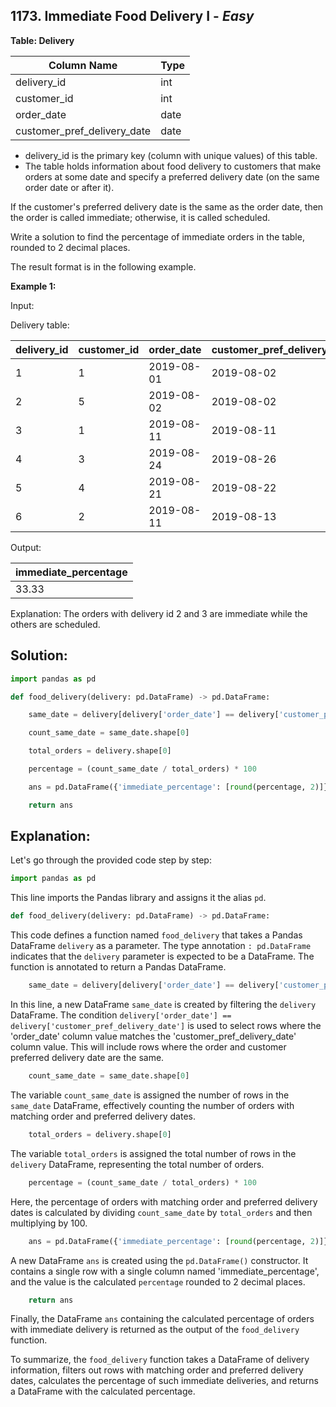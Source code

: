 ## 1173. Immediate Food Delivery I - *Easy*

**Table: Delivery**

| Column Name                 | Type    |
|-----------------------------|---------|
| delivery_id                 | int     |
| customer_id                 | int     |
| order_date                  | date    |
| customer_pref_delivery_date | date    |

* delivery_id is the primary key (column with unique values) of this table.
* The table holds information about food delivery to customers that make orders at some date and specify a preferred delivery date (on the same order date or after it).

If the customer's preferred delivery date is the same as the order date, then the order is called immediate; otherwise, it is called scheduled.

Write a solution to find the percentage of immediate orders in the table, rounded to 2 decimal places.

The result format is in the following example.

**Example 1:**

Input: 

Delivery table:

| delivery_id | customer_id | order_date | customer_pref_delivery_date |
|-------------|-------------|------------|-----------------------------|
| 1           | 1           | 2019-08-01 | 2019-08-02                  |
| 2           | 5           | 2019-08-02 | 2019-08-02                  |
| 3           | 1           | 2019-08-11 | 2019-08-11                  |
| 4           | 3           | 2019-08-24 | 2019-08-26                  |
| 5           | 4           | 2019-08-21 | 2019-08-22                  |
| 6           | 2           | 2019-08-11 | 2019-08-13                  |

Output: 

| immediate_percentage |
|----------------------|
| 33.33                |

Explanation: The orders with delivery id 2 and 3 are immediate while the others are scheduled.

## **Solution:**

```python
import pandas as pd

def food_delivery(delivery: pd.DataFrame) -> pd.DataFrame:

    same_date = delivery[delivery['order_date'] == delivery['customer_pref_delivery_date']]

    count_same_date = same_date.shape[0]

    total_orders = delivery.shape[0]

    percentage = (count_same_date / total_orders) * 100

    ans = pd.DataFrame({'immediate_percentage': [round(percentage, 2)]})

    return ans
```

## Explanation:

Let's go through the provided code step by step:

```python
import pandas as pd
```
This line imports the Pandas library and assigns it the alias `pd`.

```python
def food_delivery(delivery: pd.DataFrame) -> pd.DataFrame:
```
This code defines a function named `food_delivery` that takes a Pandas DataFrame `delivery` as a parameter. The type annotation `: pd.DataFrame` indicates that the `delivery` parameter is expected to be a DataFrame. The function is annotated to return a Pandas DataFrame.

```python
    same_date = delivery[delivery['order_date'] == delivery['customer_pref_delivery_date']]
```
In this line, a new DataFrame `same_date` is created by filtering the `delivery` DataFrame. The condition `delivery['order_date'] == delivery['customer_pref_delivery_date']` is used to select rows where the 'order_date' column value matches the 'customer_pref_delivery_date' column value. This will include rows where the order and customer preferred delivery date are the same.

```python
    count_same_date = same_date.shape[0]
```
The variable `count_same_date` is assigned the number of rows in the `same_date` DataFrame, effectively counting the number of orders with matching order and preferred delivery dates.

```python
    total_orders = delivery.shape[0]
```
The variable `total_orders` is assigned the total number of rows in the `delivery` DataFrame, representing the total number of orders.

```python
    percentage = (count_same_date / total_orders) * 100
```
Here, the percentage of orders with matching order and preferred delivery dates is calculated by dividing `count_same_date` by `total_orders` and then multiplying by 100.

```python
    ans = pd.DataFrame({'immediate_percentage': [round(percentage, 2)]})
```
A new DataFrame `ans` is created using the `pd.DataFrame()` constructor. It contains a single row with a single column named 'immediate_percentage', and the value is the calculated `percentage` rounded to 2 decimal places.

```python
    return ans
```
Finally, the DataFrame `ans` containing the calculated percentage of orders with immediate delivery is returned as the output of the `food_delivery` function.

To summarize, the `food_delivery` function takes a DataFrame of delivery information, filters out rows with matching order and preferred delivery dates, calculates the percentage of such immediate deliveries, and returns a DataFrame with the calculated percentage.